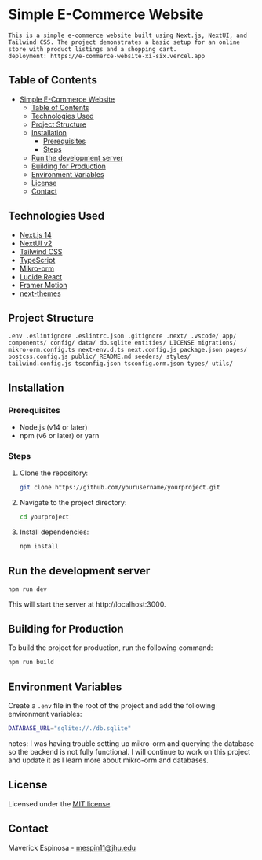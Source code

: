 # Simple E-Commerce Website

    This is a simple e-commerce website built using Next.js, NextUI, and Tailwind CSS. The project demonstrates a basic setup for an online store with product listings and a shopping cart.
    deployment: https://e-commerce-website-xi-six.vercel.app

## Table of Contents

- [Simple E-Commerce Website](#simple-e-commerce-website)
  - [Table of Contents](#table-of-contents)
  - [Technologies Used](#technologies-used)
  - [Project Structure](#project-structure)
  - [Installation](#installation)
    - [Prerequisites](#prerequisites)
    - [Steps](#steps)
  - [Run the development server](#run-the-development-server)
  - [Building for Production](#building-for-production)
  - [Environment Variables](#environment-variables)
  - [License](#license)
  - [Contact](#contact)

## Technologies Used

- [Next.js 14](https://nextjs.org/docs/getting-started)
- [NextUI v2](https://nextui.org/)
- [Tailwind CSS](https://tailwindcss.com/)
- [TypeScript](https://www.typescriptlang.org/)
- [Mikro-orm](https://mikro-orm.io/)
- [Lucide React](https://lucide.dev/)
- [Framer Motion](https://www.framer.com/motion/)
- [next-themes](https://github.com/pacocoursey/next-themes)

## Project Structure

    .env .eslintignore .eslintrc.json .gitignore .next/ .vscode/ app/ components/ config/ data/ db.sqlite entities/ LICENSE migrations/ mikro-orm.config.ts next-env.d.ts next.config.js package.json pages/ postcss.config.js public/ README.md seeders/ styles/ tailwind.config.js tsconfig.json tsconfig.orm.json types/ utils/

## Installation

### Prerequisites

- Node.js (v14 or later)
- npm (v6 or later) or yarn

### Steps

1. Clone the repository:

   ```bash
   git clone https://github.com/yourusername/yourproject.git

   ```

2. Navigate to the project directory:

   ```bash
   cd yourproject
   ```

3. Install dependencies:

   ```bash
   npm install
   ```

## Run the development server

```bash
npm run dev
```

This will start the server at http://localhost:3000.

## Building for Production

To build the project for production, run the following command:

```bash
npm run build
```

## Environment Variables

Create a `.env` file in the root of the project and add the following environment variables:

```bash
DATABASE_URL="sqlite://./db.sqlite"
```

notes: I was having trouble setting up mikro-orm and querying the database so the backend is not fully functional. I will continue to work on this project and update it as I learn more about mikro-orm and databases.

## License

Licensed under the [MIT license](https://github.com/nextui-org/next-app-template/blob/main/LICENSE).

## Contact

Maverick Espinosa - mespin11@jhu.edu
